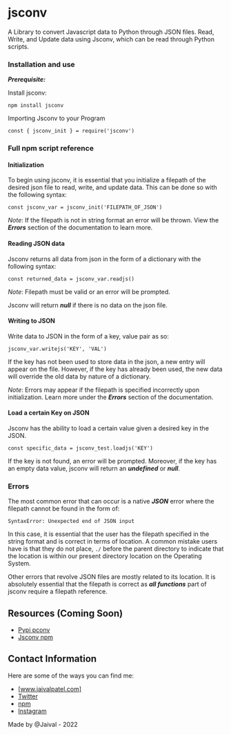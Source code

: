 # jsconv

A Library to convert Javascript data to Python through JSON files. Read, Write, and Update data using Jsconv, which can be read through Python scripts.

### Installation and use

***Prerequisite:***

Install jsconv:

```
npm install jsconv
```

Importing Jsconv to your Program

```
const { jsconv_init } = require('jsconv')
```

### Full npm script reference


#### Initialization

To begin using jsconv, it is essential that you initialize a filepath of the desired json file to read, write, and update data. This can be done so with the following syntax:

```
const jsconv_var = jsconv_init('FILEPATH_OF_JSON')
```

*Note*: If the filepath is not in string format an error will be thrown. View the ***Errors*** section of the documentation to learn more.

#### Reading JSON data

Jsconv returns all data from json in the form of a dictionary with the following syntax:

```
const returned_data = jsconv_var.readjs()
```

*Note*: Filepath must be valid or an error will be prompted. 

Jsconv will return ***null*** if there is no data on the json file. 

#### Writing to JSON 

Write data to JSON in the form of a key, value pair as so:

```
jsconv_var.writejs('KEY', 'VAL')
```
If the key has not been used to store data in the json, a new entry will appear on the file. However, if the key has already been used, the new data will override the old data by nature of a dictionary. 

*Note*: Errors may appear if the filepath is specified incorrectly upon initialization. Learn more under the ***Errors*** section of the documentation.


#### Load a certain Key on JSON

Jsconv has the ability to load a certain value given a desired key in the JSON.

```
const specific_data = jsconv_test.loadjs('KEY')
```

If the key is not found, an error will be prompted. Moreover, if the key has an empty data value, jsconv will return an ***undefined*** or ***null***.

### Errors

The most common error that can occur is a native ***JSON*** error where the filepath cannot be found in the form of:

```
SyntaxError: Unexpected end of JSON input
```

In this case, it is essential that the user has the filepath specified in the string format and is correct in terms of location. A common mistake users have is that they do not place, `./` before the parent directory to indicate that the location is within our present directory location on the Operating System.

Other errors that revolve JSON files are mostly related to its location. It is absolutely essential that the filepath is correct as ***all functions*** part of jsconv require a filepath reference.

## Resources (Coming Soon)
- [Pypi pconv](https://pypi.org/project/pconv-lib/0.0.3/)
- [Jsconv npm](https://www.npmjs.com/package/jsconv)



## Contact Information
Here are some of the ways you can find me:
 - [www.jaivalpatel.com]
 - [Twitter](https://twitter.com/patjaival)
 - [npm](https://www.npmjs.com/~jaivalpatel1)
 - [Instagram](https://www.instagram.com/jaivalpatelll/)

Made by @Jaival - 2022
